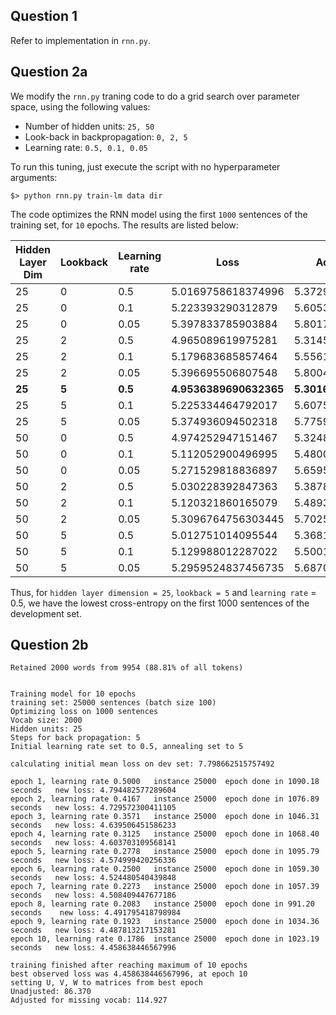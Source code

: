 ## Question 1
Refer to implementation in `rnn.py`.

## Question 2a
We modify the `rnn.py` traning code to do a grid search over parameter space, using the following values:
* Number of hidden units: `25, 50`
* Look-back in backpropagation: `0, 2, 5`
* Learning rate: `0.5, 0.1, 0.05`

To run this tuning, just execute the script with no hyperparameter arguments:
```
$> python rnn.py train-lm data dir
```

The code optimizes the RNN model using the first `1000` sentences of the training set, 
for `10` epochs. The results are listed below:

| Hidden Layer Dim  | Lookback  | Learning rate  | Loss  | Adjusted Loss |
|---|---|---|---|---|
| 25 | 0  | 0.5  | 5.0169758618374996 | 5.372951877571648  |
| 25 | 0  | 0.1  | 5.223393290312879  | 5.605366528319337  |
| 25 | 0  | 0.05 | 5.397833785903884  | 5.80177691458608   |
| 25 | 2  | 0.5  | 4.965089619975281  | 5.314530828195693  |
| 25 | 2  | 0.1  | 5.179683685857464  | 5.556151922126156  |
| 25 | 2  | 0.05 | 5.396695506807548  | 5.800495275043421  |
| __25__ | __5__  | __0.5__  | __4.9536389690632365__ | __5.301638026205992__  |
| 25 | 5  | 0.1  | 5.225334464792017  | 5.6075521838230475 |
| 25 | 5  | 0.05 | 5.374936094502318  | 5.775995375743501  |
| 50 | 0  | 0.5  | 4.974252947151467  | 5.324848229691634  |
| 50 | 0  | 0.1  | 5.112052900496995  | 5.480003384304311  |
| 50 | 0  | 0.05 | 5.271529818836897  | 5.659565607087776  |
| 50 | 2  | 0.5  | 5.030228392847363  | 5.387873497266893  |
| 50 | 2  | 0.1  | 5.120321860165079  | 5.489313777266278  |
| 50 | 2  | 0.05 | 5.3096764756303445 | 5.702516640735105  |
| 50 | 5  | 0.5  | 5.012751014095544  | 5.368194931805675  |
| 50 | 5  | 0.1  | 5.129988012287022  | 5.5001973319452055 |
| 50 | 5  | 0.05 | 5.2959524837456735 | 5.687064182072583  |

Thus, for `hidden layer dimension = 25`, `lookback = 5` and `learning rate` = 0.5, 
we have the lowest cross-entropy on the first 1000 sentences of the development set. 

## Question 2b

```
Retained 2000 words from 9954 (88.81% of all tokens)


Training model for 10 epochs
training set: 25000 sentences (batch size 100)
Optimizing loss on 1000 sentences
Vocab size: 2000
Hidden units: 25
Steps for back propagation: 5
Initial learning rate set to 0.5, annealing set to 5

calculating initial mean loss on dev set: 7.798662515757492

epoch 1, learning rate 0.5000   instance 25000  epoch done in 1090.18 seconds   new loss: 4.794482577289604
epoch 2, learning rate 0.4167   instance 25000  epoch done in 1076.89 seconds   new loss: 4.729572300411105
epoch 3, learning rate 0.3571   instance 25000  epoch done in 1046.31 seconds   new loss: 4.639506451586233
epoch 4, learning rate 0.3125   instance 25000  epoch done in 1068.40 seconds   new loss: 4.603703109568141
epoch 5, learning rate 0.2778   instance 25000  epoch done in 1095.79 seconds   new loss: 4.574999420256336
epoch 6, learning rate 0.2500   instance 25000  epoch done in 1059.30 seconds   new loss: 4.524480540439848
epoch 7, learning rate 0.2273   instance 25000  epoch done in 1057.39 seconds   new loss: 4.508409447677186
epoch 8, learning rate 0.2083   instance 25000  epoch done in 991.20 seconds    new loss: 4.491795418798984
epoch 9, learning rate 0.1923   instance 25000  epoch done in 1034.36 seconds   new loss: 4.487813217153281
epoch 10, learning rate 0.1786  instance 25000  epoch done in 1023.19 seconds   new loss: 4.458638446567996

training finished after reaching maximum of 10 epochs
best observed loss was 4.458638446567996, at epoch 10
setting U, V, W to matrices from best epoch
Unadjusted: 86.370
Adjusted for missing vocab: 114.927
```
